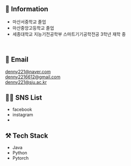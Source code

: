 ## 🏫 Information
- 마산서중학교 졸업
- 마산중앙고등학교 졸업
- 세종대학교 지능기전공학부 스마트기기공학전공 3학년 재학 중 

<br>

## 📨 Email
denny221@naver.com <br>
denny2216612@gmail.com <br>
denny221@sju.ac.kr

## 👨‍💻 SNS List
- facebook
- instagram
- 
## ⚒️ Tech Stack
- Java
- Python
- Pytorch
